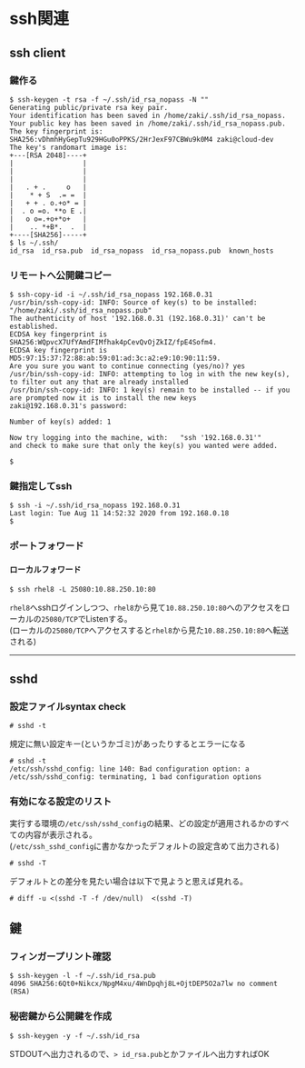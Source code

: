 # ssh関連

## ssh client

### 鍵作る

```console
$ ssh-keygen -t rsa -f ~/.ssh/id_rsa_nopass -N ""
Generating public/private rsa key pair.
Your identification has been saved in /home/zaki/.ssh/id_rsa_nopass.
Your public key has been saved in /home/zaki/.ssh/id_rsa_nopass.pub.
The key fingerprint is:
SHA256:vDhmhHyGepTu929HGu0oPPKS/2HrJexF97CBWu9k0M4 zaki@cloud-dev
The key's randomart image is:
+---[RSA 2048]----+
|                 |
|                 |
|                 |
|   . + .     o   |
|    * + S  .= =  |
|   + + . o.+o* = |
|  . o =o. **o E .|
|   o o=.+o+*o+   |
|    .. *+B*.  .  |
+----[SHA256]-----+
$ ls ~/.ssh/
id_rsa  id_rsa.pub  id_rsa_nopass  id_rsa_nopass.pub  known_hosts
```

### リモートへ公開鍵コピー

```console
$ ssh-copy-id -i ~/.ssh/id_rsa_nopass 192.168.0.31
/usr/bin/ssh-copy-id: INFO: Source of key(s) to be installed: "/home/zaki/.ssh/id_rsa_nopass.pub"
The authenticity of host '192.168.0.31 (192.168.0.31)' can't be established.
ECDSA key fingerprint is SHA256:WQpvcX7UfYAmdFIMfhak4pCevQvOjZkIZ/fpE4Sofm4.
ECDSA key fingerprint is MD5:97:15:37:72:88:ab:59:01:ad:3c:a2:e9:10:90:11:59.
Are you sure you want to continue connecting (yes/no)? yes
/usr/bin/ssh-copy-id: INFO: attempting to log in with the new key(s), to filter out any that are already installed
/usr/bin/ssh-copy-id: INFO: 1 key(s) remain to be installed -- if you are prompted now it is to install the new keys
zaki@192.168.0.31's password: 

Number of key(s) added: 1

Now try logging into the machine, with:   "ssh '192.168.0.31'"
and check to make sure that only the key(s) you wanted were added.

$
```

### 鍵指定してssh

```console
$ ssh -i ~/.ssh/id_rsa_nopass 192.168.0.31
Last login: Tue Aug 11 14:52:32 2020 from 192.168.0.18
$ 
```

### ポートフォワード

#### ローカルフォワード

```console
$ ssh rhel8 -L 25080:10.88.250.10:80
```

`rhel8`へsshログインしつつ、`rhel8`から見て`10.88.250.10:80`へのアクセスをローカルの`25080/TCP`でListenする。  
(ローカルの`25080/TCP`へアクセスすると`rhel8`から見た`10.88.250.10:80`へ転送される)

---

## sshd

### 設定ファイルsyntax check

```console
# sshd -t
```

規定に無い設定キー(というかゴミ)があったりするとエラーになる

```console
# sshd -t
/etc/ssh/sshd_config: line 140: Bad configuration option: a
/etc/ssh/sshd_config: terminating, 1 bad configuration options
```

### 有効になる設定のリスト

実行する環境の`/etc/ssh/sshd_config`の結果、どの設定が適用されるかのすべての内容が表示される。  
(`/etc/ssh_sshd_config`に書かなかったデフォルトの設定含めて出力される)

```console
# sshd -T
```

デフォルトとの差分を見たい場合は以下で見ようと思えば見れる。

```console
# diff -u <(sshd -T -f /dev/null)  <(sshd -T)
```

## 鍵

### フィンガープリント確認

```console
$ ssh-keygen -l -f ~/.ssh/id_rsa.pub
4096 SHA256:6Qt0+Nikcx/NpgM4xu/4WnDpqhj8L+OjtDEP5O2a7lw no comment (RSA)
```

### 秘密鍵から公開鍵を作成

```console
$ ssh-keygen -y -f ~/.ssh/id_rsa
```

STDOUTへ出力されるので、`> id_rsa.pub`とかファイルへ出力すればOK

